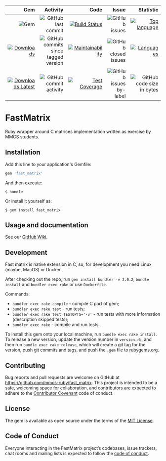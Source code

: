 |Gem|Activity|Code|Issue|Statistic|
|--:|--:|--:|--:|--:|
|![Gem](https://img.shields.io/gem/v/fast_matrix?color=light)|![GitHub last commit](https://img.shields.io/github/last-commit/mmcs-ruby/fast_matrix)|[![Build Status](https://travis-ci.org/mmcs-ruby/fast_matrix.svg?branch=master)](https://travis-ci.org/mmcs-ruby/fast_matrix)|![GitHub issues](https://img.shields.io/github/issues-raw/mmcs-ruby/fast_matrix)|[![Top language](https://img.shields.io/github/languages/top/mmcs-ruby/fast_matrix.svg)](https://img.shields.io/github/languages/top/mmcs-ruby/fast_matrix.svg)
|[![Downloads](https://img.shields.io/gem/dt/fast_matrix.svg)]((https://img.shields.io/gem/dt/fast_matrix.svg))|![GitHub commits since tagged version](https://img.shields.io/github/commits-since/mmcs-ruby/fast_matrix/v0.2.0/develop?color=light)|[![Maintainability](https://api.codeclimate.com/v1/badges/fd171bae2ca444aaca29/maintainability)](https://codeclimate.com/github/mmcs-ruby/fast_matrix/maintainability)|![GitHub closed issues](https://img.shields.io/github/issues-closed-raw/mmcs-ruby/fast_matrix)|[![Languages](https://img.shields.io/github/languages/count/mmcs-ruby/fast_matrix.svg)](https://img.shields.io/github/languages/count/mmcs-ruby/fast_matrix.svg)
|[![Downloads Latest](https://img.shields.io/gem/dtv/fast_matrix.svg)](https://badge.fury.io/rb/fast_matrix.svg)|![GitHub commit activity](https://img.shields.io/github/commit-activity/m/mmcs-ruby/fast_matrix?color=light)|[![Test Coverage](https://api.codeclimate.com/v1/badges/fd171bae2ca444aaca29/test_coverage)](https://codeclimate.com/github/mmcs-ruby/fast_matrix/test_coverage)|![GitHub issues by-label](https://img.shields.io/github/issues-raw/mmcs-ruby/fast_matrix/bug)|![GitHub code size in bytes](https://img.shields.io/github/languages/code-size/mmcs-ruby/fast_matrix)

# FastMatrix

Ruby wrapper around C matrices implementation written as exercise by MMCS students.

## Installation

Add this line to your application's Gemfile:

```ruby
gem 'fast_matrix'
```

And then execute:

    $ bundle

Or install it yourself as:

    $ gem install fast_matrix

## Usage and documentation

See our [GitHub Wiki](https://github.com/mmcs-ruby/fast_matrix/wiki).

## Development

Fast matrix is native extension in C, so, for development you need Linux (maybe, MacOS) or Docker.

After checking out the repo, run `gem install bundler -v 2.0.2`, `bundle install` and `bundler exec rake` or use `Dockerfile`.

Commands:
  + `bundler exec rake compile` - compile C part of gem;
  + `bundler exec rake test` - run tests;
  + `bundler exec rake test TESTOPTS='-v'` - run tests with more information (description skipped tests);
  + `bundler exec rake` - compile and run tests.


To install this gem onto your local machine, run `bundle exec rake install`. To release a new version, update the version number in `version.rb`, and then run `bundle exec rake release`, which will create a git tag for the version, push git commits and tags, and push the `.gem` file to [rubygems.org](https://rubygems.org).

## Contributing

Bug reports and pull requests are welcome on GitHub at https://github.com/mmcs-ruby/fast_matrix. This project is intended to be a safe, welcoming space for collaboration, and contributors are expected to adhere to the [Contributor Covenant](http://contributor-covenant.org) code of conduct.

## License

The gem is available as open source under the terms of the [MIT License](https://opensource.org/licenses/MIT).

## Code of Conduct

Everyone interacting in the FastMatrix project’s codebases, issue trackers, chat rooms and mailing lists is expected to follow the [code of conduct](https://github.com/mmcs-ruby/fast_matrix/blob/master/CODE_OF_CONDUCT.md).
